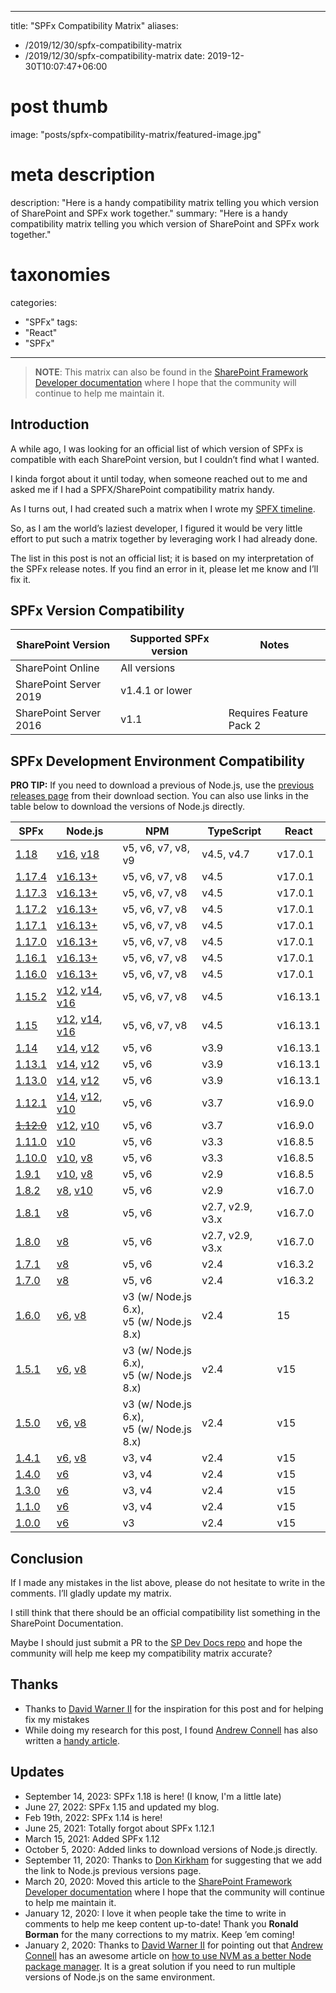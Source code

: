 
---
title: "SPFx Compatibility Matrix"
aliases:

- /2019/12/30/spfx-compatibility-matrix
- /2019/12/30/spfx-compatibility-matrix
date: 2019-12-30T10:07:47+06:00


# post thumb

image: "posts/spfx-compatibility-matrix/featured-image.jpg"

# meta description

description: "Here is a handy compatibility matrix telling you which version of SharePoint and SPFx work together."
summary: "Here is a handy compatibility matrix telling you which version of SharePoint and SPFx work together."

# taxonomies

categories:
- "SPFx"
tags:
- "React"
- "SPFx"

---

> **NOTE**: This matrix can also be found in the [SharePoint Framework Developer documentation](https://aka.ms/spfx-matrix) where I hope that the community will continue to help me maintain it.

## Introduction


A while ago, I was looking for an official list of which version of SPFx is compatible with each SharePoint version, but I couldn’t find what I wanted.

I kinda forgot about it until today, when someone reached out to me and asked me if I had a SPFX/SharePoint compatibility matrix handy.

As I turns out, I had created such a matrix when I wrote my [SPFX timeline](/2019/07/24/spfx-timeline/).

So, as I am the world’s laziest developer, I figured it would be very little effort to put such a matrix together by leveraging work I had already done.

The list in this post is not an official list; it is based on my interpretation of the SPFx release notes. If you find an error in it, please let me know and I’ll fix it.

## SPFx Version Compatibility


SharePoint Version|Supported SPFx version|Notes
---|---|---
SharePoint Online|All versions|
SharePoint Server 2019|v1.4.1 or lower|
SharePoint Server 2016|v1.1|Requires Feature Pack 2

## SPFx Development Environment Compatibility


**PRO TIP:** If you need to download a previous of Node.js, use the [previous releases page](https://nodejs.org/en/download/releases/) from their download section. You can also use links in the table below to download the versions of Node.js directly.

SPFx|Node.js|NPM|TypeScript|React
---|---|---|---|---
[1.18](https://docs.microsoft.com/sharepoint/dev/spfx/release-1.18.md)         | [v16](https://nodejs.org/dist/latest-v16.x/), [v18](https://nodejs.org/dist/latest-v18.x/)        | v5, v6, v7, v8, v9                        | v4.5, v4.7     | v17.0.1     |
[1.17.4](https://docs.microsoft.com/sharepoint/dev/spfx/release-1.17.4.md)     | [v16.13+](https://nodejs.org/dist/v16.13.0/)         | v5, v6, v7, v8                            | v4.5           | v17.0.1     |
[1.17.3](https://docs.microsoft.com/sharepoint/dev/spfx/release-1.17.3.md)     | [v16.13+](https://nodejs.org/dist/v16.13.0/)         | v5, v6, v7, v8                            | v4.5           | v17.0.1     |
[1.17.2](https://docs.microsoft.com/sharepoint/dev/spfx/release-1.17.2.md)     | [v16.13+](https://nodejs.org/dist/v16.13.0/)         | v5, v6, v7, v8                            | v4.5           | v17.0.1     |
[1.17.1](https://docs.microsoft.com/sharepoint/dev/spfx/release-1.17.1.md)     | [v16.13+](https://nodejs.org/dist/v16.13.0/)         | v5, v6, v7, v8                            | v4.5           | v17.0.1     |
[1.17.0](https://docs.microsoft.com/sharepoint/dev/spfx/release-1.17.md)       | [v16.13+](https://nodejs.org/dist/v16.13.0/)         | v5, v6, v7, v8                            | v4.5           | v17.0.1     |
[1.16.1](https://docs.microsoft.com/sharepoint/dev/spfx/release-1.16.1.md)     | [v16.13+](https://nodejs.org/dist/v16.13.0/)         | v5, v6, v7, v8                            | v4.5           | v17.0.1     |
[1.16.0](https://docs.microsoft.com/sharepoint/dev/spfx/release-1.16.md)       | [v16.13+](https://nodejs.org/dist/v16.13.0/)         | v5, v6, v7, v8                            | v4.5           | v17.0.1     |
[1.15.2](https://docs.microsoft.com/sharepoint/dev/spfx/release-1.15.2.md)     | [v12](https://nodejs.org/dist/latest-v12.x/), [v14](https://nodejs.org/dist/latest-v14.x/), [v16](https://nodejs.org/dist/latest-v16.x/)  | v5, v6, v7, v8                            | v4.5           | v16.13.1    |
[1.15](https://docs.microsoft.com/sharepoint/dev/spfx/release-1.15)         | [v12](https://nodejs.org/dist/latest-v12.x/),  [v14](https://nodejs.org/dist/latest-v14.x/),  [v16](https://nodejs.org/dist/latest-v16.x/) | v5, v6, v7, v8                            | v4.5           | v16.13.1    |
[1.14](https://docs.microsoft.com/sharepoint/dev/spfx/release-1.14)|[v14](https://nodejs.org/dist/latest-v14.x/), [v12](https://nodejs.org/dist/latest-v10.x/)|v5, v6|v3.9|v16.13.1
[1.13.1](https://docs.microsoft.com/sharepoint/dev/spfx/release-1.13.1)|[v14](https://nodejs.org/dist/latest[v12.x](https://nodejs.org/dist/latest-v12.x/)-v14.x/), [v12](https://nodejs.org/dist/latest-v10.x/)|v5, v6|v3.9|v16.13.1
[1.13.0](https://github.com/SharePoint/sp-dev-docs/blob/master/docs/spfx/release-1.13.md)|[v14](https://nodejs.org/dist/latest-v14.x/), [v12](https://nodejs.org/dist/latest-v10.x/)|v5, v6|v3.9|v16.13.1
[1.12.1](https://docs.microsoft.com/sharepoint/dev/spfx/release-1.12.1)|[v14](https://nodejs.org/dist/latest-v14.x/), [v12](https://nodejs.org/dist/latest-v12.x/), [v10](https://nodejs.org/dist/latest-v10.x/)|v5, v6|v3.7|v16.9.0
[~~1.12.0~~](https://docs.microsoft.com/sharepoint/dev/spfx/release-1.12.0)|[v12](https://nodejs.org/dist/latest-v12.x/), [v10](https://nodejs.org/dist/latest-v10.x/)| v5, v6                                | v3.7       | v16.9.0 |
[1.11.0](https://docs.microsoft.com/sharepoint/dev/spfx/release-1.11.0)|[v10](https://nodejs.org/dist/latest-v10.x/)|v5, v6|v3.3|v16.8.5
[1.10.0](https://docs.microsoft.com/sharepoint/dev/spfx/release-1.10.0)|[v10](https://nodejs.org/dist/latest-v10.x/), [v8](https://nodejs.org/dist/latest-v8.x/)|v5, v6|v3.3|v16.8.5
[1.9.1](https://docs.microsoft.com/sharepoint/dev/spfx/release-1.9.1)|[v10](https://nodejs.org/dist/latest-v10.x/), [v8](https://nodejs.org/dist/latest-v8.x/)|v5, v6|v2.9|v16.8.5
[1.8.2](https://docs.microsoft.com/sharepoint/dev/spfx/release-1.8.2)|[v8](https://nodejs.org/dist/latest-v8.x/), [v10](https://nodejs.org/dist/latest-v10.x/)|v5, v6|v2.9|v16.7.0
[1.8.1](https://docs.microsoft.com/sharepoint/dev/spfx/release-1.8.1)|[v8](https://nodejs.org/dist/latest-v8.x/)|v5, v6|v2.7, v2.9, v3.x|v16.7.0
[1.8.0](https://docs.microsoft.com/sharepoint/dev/spfx/release-1.8.0)|[v8](https://nodejs.org/dist/latest-v8.x/)|v5, v6|v2.7, v2.9, v3.x|v16.7.0
[1.7.1](https://docs.microsoft.com/sharepoint/dev/spfx/release-1.7.1)|[v8](https://nodejs.org/dist/latest-v8.x/)|v5, v6|v2.4|v16.3.2
[1.7.0](https://docs.microsoft.com/sharepoint/dev/spfx/release-1.7)|[v8](https://nodejs.org/dist/latest-v8.x/)|v5, v6|v2.4|v16.3.2
[1.6.0](https://docs.microsoft.com/sharepoint/dev/spfx/release-1.6)|[v6](https://nodejs.org/dist/latest-v6.x/), [v8](https://nodejs.org/dist/latest-v8.x/)|v3 (w/ Node.js 6.x), <br/>v5 (w/ Node.js 8.x)| v2.4|15
[1.5.1](https://docs.microsoft.com/sharepoint/dev/spfx/release-1.5.1)|[v6](https://nodejs.org/dist/latest-v6.x/), [v8](https://nodejs.org/dist/latest-v8.x/)|v3 (w/ Node.js 6.x),<br/>v5 (w/ Node.js 8.x)| v2.4|v15
[1.5.0](https://docs.microsoft.com/sharepoint/dev/spfx/release-1.5)|[v6](https://nodejs.org/dist/latest-v6.x/), [v8](https://nodejs.org/dist/latest-v8.x/)|v3 (w/ Node.js 6.x), <br/>v5 (w/ Node.js 8.x)| v2.4|v15
[1.4.1](https://docs.microsoft.com/sharepoint/dev/spfx/release-1.4.1)|[v6](https://nodejs.org/dist/latest-v6.x/), [v8](https://nodejs.org/dist/latest-v8.x/)|v3, v4|v2.4|v15
[1.4.0](https://docs.microsoft.com/sharepoint/dev/spfx/release-1.4)|[v6](https://nodejs.org/dist/latest-v6.x/)|v3, v4|v2.4|v15
[1.3.0](https://docs.microsoft.com/sharepoint/dev/spfx/release-1.3)|[v6](https://nodejs.org/dist/latest-v6.x/)|v3, v4|v2.4|v15
[1.1.0](https://docs.microsoft.com/sharepoint/dev/spfx/release-1.1)|[v6](https://nodejs.org/dist/latest-v6.x/)|v3, v4|v2.4|v15
[1.0.0](https://docs.microsoft.com/sharepoint/dev/spfx/release-1.0.0)|[v6](https://nodejs.org/dist/latest-v6.x/)|v3|v2.4|v15

## Conclusion


If I made any mistakes in the list above, please do not hesitate to write in the comments. I’ll gladly update my matrix.

I still think that there should be an official compatibility list something in the SharePoint Documentation.

Maybe I should just submit a PR to the [SP Dev Docs repo](https://github.com/SharePoint/sp-dev-docs) and hope the community will help me keep my compatibility matrix accurate?

## Thanks

* Thanks to [David Warner II](https://twitter.com/DavidWarnerII) for the inspiration for this post and for helping fix my mistakes
* While doing my research for this post, I found [Andrew Connell](https://twitter.com/andrewconnell) has also written a [handy article](https://www.andrewconnell.com/blog/spfx-which-version-of-spfx-generator-to-install/).

## Updates

* September 14, 2023: SPFx 1.18 is here! (I know, I'm a little late)
* June 27, 2022: SPFx 1.15 and updated my blog.
* Feb 19th, 2022: SPFx 1.14 is here!
* June 25, 2021: Totally forgot about SPFx 1.12.1
* March 15, 2021: Added SPFx 1.12
* October 5, 2020: Added links to download versions of Node.js directly.
* September 11, 2020: Thanks to [Don Kirkham](https://twitter.com/DonKirkham) for suggesting that we add the link to Node.js previous versions page.
* March 20, 2020: Moved this article to the [SharePoint Framework Developer documentation](https://docs.microsoft.com//sharepoint/dev/spfx/compatibility) where I hope that the community will continue to help me maintain it.
* January 12, 2020: I love it when people take the time to write in comments to help me keep content up-to-date! Thank you **Ronald Borman** for the many corrections to my matrix. Keep ’em coming!
* January 2, 2020: Thanks to [David Warner II](https://twitter.com/DavidWarnerII?s=20) for pointing out that [Andrew Connell](https://twitter.com/andrewconnell?s=20) has an awesome article on [how to use NVM as a better Node package manager](https://www.andrewconnell.com/blog/better-node-js-install-management-with-node-version-manager). It is a great solution if you need to run multiple versions of Node.js on the same environment.